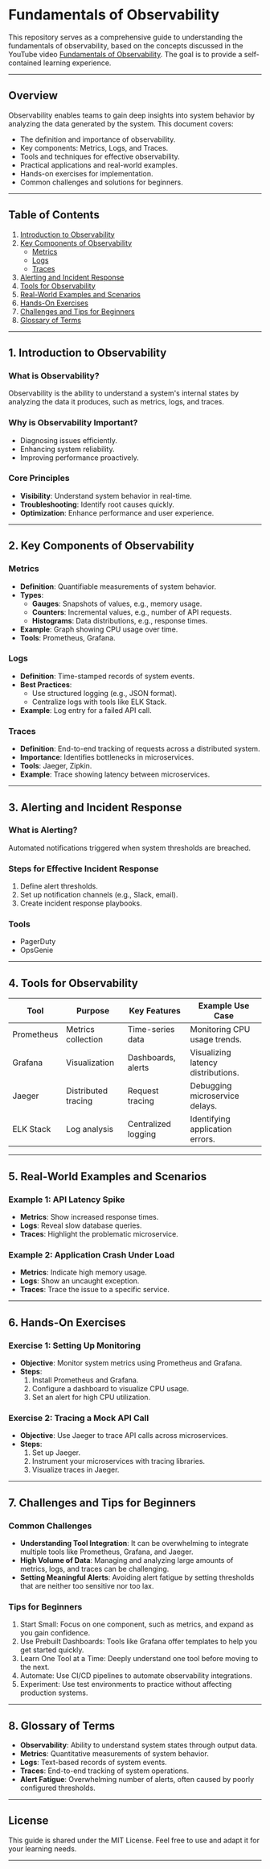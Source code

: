 # Fundamentals of Observability

This repository serves as a comprehensive guide to understanding the fundamentals of observability, based on the concepts discussed in the YouTube video [Fundamentals of Observability](https://youtu.be/otY2_M_pTmU?list=PLdpzxOOAlwvJUIfwmmVDoPYqXXUNbdBmb). The goal is to provide a self-contained learning experience.

---

## Overview

Observability enables teams to gain deep insights into system behavior by analyzing the data generated by the system. This document covers:

- The definition and importance of observability.
- Key components: Metrics, Logs, and Traces.
- Tools and techniques for effective observability.
- Practical applications and real-world examples.
- Hands-on exercises for implementation.
- Common challenges and solutions for beginners.

---

## Table of Contents

1. [Introduction to Observability](#introduction-to-observability)
2. [Key Components of Observability](#key-components-of-observability)
   - [Metrics](#metrics)
   - [Logs](#logs)
   - [Traces](#traces)
3. [Alerting and Incident Response](#alerting-and-incident-response)
4. [Tools for Observability](#tools-for-observability)
5. [Real-World Examples and Scenarios](#real-world-examples-and-scenarios)
6. [Hands-On Exercises](#hands-on-exercises)
7. [Challenges and Tips for Beginners](#challenges-and-tips-for-beginners)
8. [Glossary of Terms](#glossary-of-terms)

---

## 1. Introduction to Observability

### What is Observability?
Observability is the ability to understand a system's internal states by analyzing the data it produces, such as metrics, logs, and traces.

### Why is Observability Important?
- Diagnosing issues efficiently.
- Enhancing system reliability.
- Improving performance proactively.

### Core Principles
- **Visibility**: Understand system behavior in real-time.
- **Troubleshooting**: Identify root causes quickly.
- **Optimization**: Enhance performance and user experience.

---

## 2. Key Components of Observability

### Metrics
- **Definition**: Quantifiable measurements of system behavior.
- **Types**:
  - **Gauges**: Snapshots of values, e.g., memory usage.
  - **Counters**: Incremental values, e.g., number of API requests.
  - **Histograms**: Data distributions, e.g., response times.
- **Example**: Graph showing CPU usage over time.
- **Tools**: Prometheus, Grafana.

### Logs
- **Definition**: Time-stamped records of system events.
- **Best Practices**:
  - Use structured logging (e.g., JSON format).
  - Centralize logs with tools like ELK Stack.
- **Example**: Log entry for a failed API call.

### Traces
- **Definition**: End-to-end tracking of requests across a distributed system.
- **Importance**: Identifies bottlenecks in microservices.
- **Tools**: Jaeger, Zipkin.
- **Example**: Trace showing latency between microservices.

---

## 3. Alerting and Incident Response

### What is Alerting?
Automated notifications triggered when system thresholds are breached.

### Steps for Effective Incident Response
1. Define alert thresholds.
2. Set up notification channels (e.g., Slack, email).
3. Create incident response playbooks.

### Tools
- PagerDuty
- OpsGenie

---

## 4. Tools for Observability

| Tool        | Purpose              | Key Features            | Example Use Case                   |
|-------------|----------------------|-------------------------|-------------------------------------|
| Prometheus  | Metrics collection   | Time-series data        | Monitoring CPU usage trends.       |
| Grafana     | Visualization        | Dashboards, alerts      | Visualizing latency distributions. |
| Jaeger      | Distributed tracing  | Request tracing         | Debugging microservice delays.     |
| ELK Stack   | Log analysis         | Centralized logging     | Identifying application errors.    |

---

## 5. Real-World Examples and Scenarios

### Example 1: API Latency Spike
- **Metrics**: Show increased response times.
- **Logs**: Reveal slow database queries.
- **Traces**: Highlight the problematic microservice.

### Example 2: Application Crash Under Load
- **Metrics**: Indicate high memory usage.
- **Logs**: Show an uncaught exception.
- **Traces**: Trace the issue to a specific service.

---

## 6. Hands-On Exercises

### Exercise 1: Setting Up Monitoring
- **Objective**: Monitor system metrics using Prometheus and Grafana.
- **Steps**:
  1. Install Prometheus and Grafana.
  2. Configure a dashboard to visualize CPU usage.
  3. Set an alert for high CPU utilization.

### Exercise 2: Tracing a Mock API Call
- **Objective**: Use Jaeger to trace API calls across microservices.
- **Steps**:
  1. Set up Jaeger.
  2. Instrument your microservices with tracing libraries.
  3. Visualize traces in Jaeger.

---

## 7. Challenges and Tips for Beginners

### Common Challenges
- **Understanding Tool Integration**: It can be overwhelming to integrate multiple tools like Prometheus, Grafana, and Jaeger.
- **High Volume of Data**: Managing and analyzing large amounts of metrics, logs, and traces can be challenging.
- **Setting Meaningful Alerts**: Avoiding alert fatigue by setting thresholds that are neither too sensitive nor too lax.

### Tips for Beginners
1. Start Small: Focus on one component, such as metrics, and expand as you gain confidence.
2. Use Prebuilt Dashboards: Tools like Grafana offer templates to help you get started quickly.
3. Learn One Tool at a Time: Deeply understand one tool before moving to the next.
4. Automate: Use CI/CD pipelines to automate observability integrations.
5. Experiment: Use test environments to practice without affecting production systems.

---

## 8. Glossary of Terms

- **Observability**: Ability to understand system states through output data.
- **Metrics**: Quantitative measurements of system behavior.
- **Logs**: Text-based records of system events.
- **Traces**: End-to-end tracking of system operations.
- **Alert Fatigue**: Overwhelming number of alerts, often caused by poorly configured thresholds.

---

## License

This guide is shared under the MIT License. Feel free to use and adapt it for your learning needs.

---
